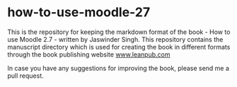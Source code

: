 # how-to-use-moodle-27
This is the repository for keeping the markdown format of the book - How to use Moodle 2.7  - written by Jaswinder Singh.
This repository contains the manuscript directory which is used for creating the book in different formats through the book publishing website www.leanpub.com

In case you have any suggestions for improving the book, please send me a pull request.
